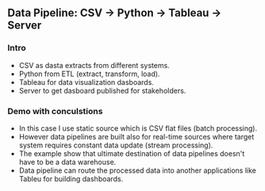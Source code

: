 <h2>Data Pipeline: CSV -> Python -> Tableau -> Server</h2>
<h3>Intro</h3>
<ul>
  <li>CSV as dasta extracts from different systems.</li>
  <li>Python from ETL (extract, transform, load).</li>
  <li>Tableau for data visualization dasboards.</li>
  <li>Server to get dasboard published for stakeholders.</li>
</ul>
<h3>Demo with conculstions</h3>
<ul>
  <li>In this case I use static source  which is CSV flat files (batch processing).</li>
  <li>However data pipelines are built also for real-time sources where target system requires constant data update (stream processing).</li>
  <li>The example show that ultimate destination of data pipelines doesn't have to be a data warehouse.</li>
  <li>Data pipeline can route the processed data into another applications like Tableu for building dashboards.</li>
</ul>

